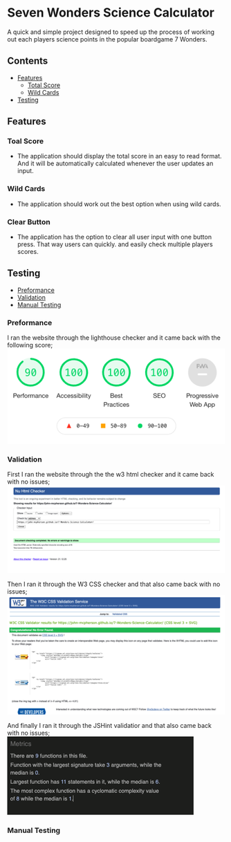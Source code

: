 # **Seven Wonders Science Calculator**

A quick and simple project designed to speed up the process of working out each players science points in the popular boardgame 7 Wonders.

## **Contents**
* [Features](#features)
    * [Total Score](#total-score) 
    * [Wild Cards](#wild-cards) 
* [Testing](#testing)

## **Features**
### **Toal Score**
* The application should display the total score in an easy to read format. And it will be automatically calculated whenever the user updates an input.  

### **Wild Cards**
* The application should work out the best option when using wild cards. 

### **Clear Button**
* The application has the option to clear all user input with one button press. That way users can quickly. and easily check multiple players scores. 

## **Testing**
* [Preformance](#preformance)
* [Validation](#validation)
* [Manual Testing](#manual-testing)

### **Preformance**

I ran the website through the lighthouse checker and it came back with the following score;
![CSS](./assets/imgs/readme/lighthouse.png)

### **Validation**

First I ran the website through the the w3 html checker and it came back with no issues;
![CSS](./assets/imgs/readme/w3-html-checker.png)

Then I ran it through the W3 CSS checker and that also came back with no issues; 
![CSS](./assets/imgs/readme/w3-css-checker.png)

And finally I ran it through the JSHint validatior and that also came back with no issues; 
![JSHint](./assets/imgs/readme/jshint-validator.png)

### **Manual Testing**






